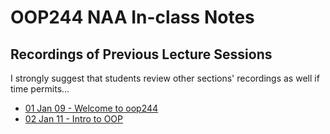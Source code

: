 # OOP244 NAA In-class Notes
## Recordings of Previous Lecture Sessions
I strongly suggest that students review other sections' recordings as well if time permits...

- [01 Jan 09 - Welcome to oop244](https://youtu.be/yq4OvKYbMGA?si=utBjbRPoFVY5o5QP)
- [02 Jan 11 - Intro to OOP](https://youtu.be/G7zuva3_-KQ?si=ZZ1-IYgkMWSHdTOq)
